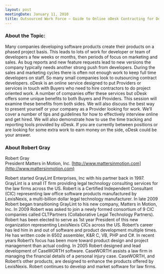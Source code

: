 ```yaml
---
layout: post
meetingDate: January 11, 2010
title: Outsourced Work Force – Guide to Online oDesk Contracting for Developers
---
```


### About the Topic: 

Many companies developing software products create their products on a phased project basis. This leads to lots of work for developer or team of developers a few weeks or months, then periods of focus on marketing and sales. As bug reports and new feature requests lead to new versions the company typically needs another strong push from developers. During the sales and marketing cycles there is often not enough work to keep full time developers on staff. So many small companies look to outsourcing contract developers.  oDesk is an online service designed to put Providers or services in touch with Buyers who need to hire contractors to do project oriented work. A number of companies offer these services but oDesk offers some unique benefits to both Buyers and Providers. This session will examine these benefits from both sides. We will also discuss the best way to present yourself or your company as a Provider looking for work. We’ll cover a number of tips and guidelines for how to effectively interview online and get hired. We will also demonstrate how to use the time tracking and reporting tools provided by oDesk.  If you are currently between positions or are looking for some extra work to earn money on the side, oDesk could be your answer. 

### About Robert Gray

Robert Gray<br /> 
President 
Matters in Motion, Inc. 
[http://www.mattersinmotion.com](http://www.mattersinmotion.com)

Robert started GrayLint Enterprises, Inc with his partner back in 1997. GrayLint is a small IT firm providing legal technology consulting services for the law firms across the US. Robert is a Certified Independent Consultant (CIC) representing law office software products manufactured by LexisNexis, a multi-billion dollar legal technology manufacturer. In late 2009 Robert began transitioning GrayLint to his new company, Matters in Motion, Inc. In 2009 Robert was asked to join a newly formed consortium of 9 CIC companies called CLTPartners (Collaborative Legal Technology Partners). Robert has been elected to serve as 1st year President of this new organization representing LexisNexis CICs across the US.  Robert’s career has led him in and out of software and product development multiple times. He has written code in 6502 assembler, K&R C, VB, PHP and C#. In recent years Robert’s focus has been more toward product design and project management than actual coding.   In 2005 Robert designed and lead development of CaseWORTH software. CaseWORTH assists a law firm in managing the financial details of a personal injury case. CaseWORTH, and Robert’s other products, are designed to enhance the products offered by LexisNexis. Robert continues to develop and market software for law firms.
